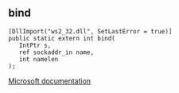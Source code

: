 ## bind

```
[DllImport("ws2_32.dll", SetLastError = true)]
public static extern int bind(
   IntPtr s,
   ref sockaddr_in name,
   int namelen
);
```

[Microsoft documentation](https://docs.microsoft.com/en-us/windows/win32/api/winsock/nf-winsock-bind)
